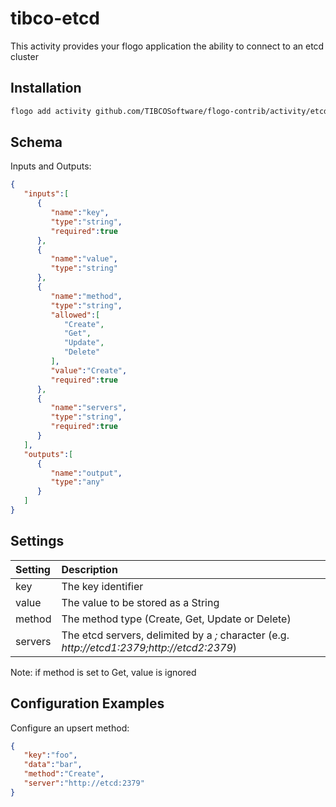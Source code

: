 # tibco-etcd
This activity provides your flogo application the ability to connect to an etcd cluster

## Installation

```bash
flogo add activity github.com/TIBCOSoftware/flogo-contrib/activity/etcd
```

## Schema
Inputs and Outputs:

```json
{
   "inputs":[
      {
         "name":"key",
         "type":"string",
         "required":true
      },
      {
         "name":"value",
         "type":"string"
      },
      {
         "name":"method",
         "type":"string",
         "allowed":[
            "Create",
            "Get",
            "Update",
            "Delete"
         ],
         "value":"Create",
         "required":true
      },
      {
         "name":"servers",
         "type":"string",
         "required":true
      }
   ],
   "outputs":[
      {
         "name":"output",
         "type":"any"
      }
   ]
}
```
## Settings
| Setting     | Description    |
|:------------|:---------------|
| key | The key identifier |
| value   | The value to be stored as a String |
| method       | The method type (Create, Get, Update or Delete) |
| servers  | The etcd servers, delimited by a *;* character (e.g. *http://etcd1:2379;http://etcd2:2379*) |
Note: if method is set to Get, value is ignored
## Configuration Examples
Configure an upsert method:

```json
{
   "key":"foo",
   "data":"bar",
   "method":"Create",
   "server":"http://etcd:2379"
}
```